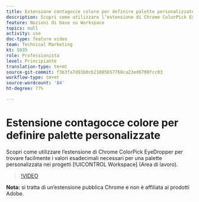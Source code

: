 ```yaml
---
title: Estensione contagocce colore per definire palette personalizzate
description: Scopri come utilizzare l’estensione di Chrome ColorPick EyeDropper per trovare facilmente i valori esadecimali necessari per una palette personalizzata nei progetti Workspace (Area di lavoro).
feature: Nozioni di base su Workspace
topics: null
activity: use
doc-type: feature video
team: Technical Marketing
kt: 5035
role: Professionista
level: Principiante
translation-type: tm+mt
source-git-commit: f3b3fa7d91b0cb21005b57768ca23ed6700fcc03
workflow-type: tm+mt
source-wordcount: '84'
ht-degree: 77%

---
```



# Estensione contagocce colore per definire palette personalizzate

Scopri come utilizzare l’estensione di Chrome ColorPick EyeDropper per trovare facilmente i valori esadecimali necessari per una palette personalizzata nei progetti [!UICONTROL Workspace] (Area di lavoro).

>[!VIDEO](https://video.tv.adobe.com/v/33775/?quality=12)

**Nota:** si tratta di un’estensione pubblica Chrome e non è affiliata ai prodotti Adobe.
